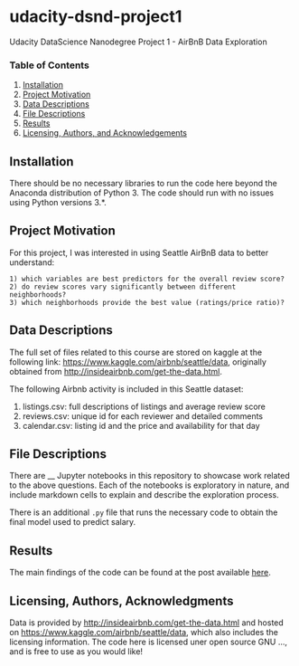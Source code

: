 # udacity-dsnd-project1
Udacity DataScience Nanodegree Project 1 - AirBnB Data Exploration

### Table of Contents

1. [Installation](#installation)
2. [Project Motivation](#motivation)
3. [Data Descriptions](#data)
4. [File Descriptions](#files)
5. [Results](#results)
6. [Licensing, Authors, and Acknowledgements](#licensing)

## Installation <a name="installation"></a>

There should be no necessary libraries to run the code here beyond the Anaconda distribution of Python 3.  The code should run with no issues using Python versions 3.*.

## Project Motivation<a name="motivation"></a>

For this project, I was interested in using Seattle AirBnB data to better understand:

    1) which variables are best predictors for the overall review score?
    2) do review scores vary significantly between different neighborhoods?
    3) which neighborhoods provide the best value (ratings/price ratio)?

## Data Descriptions <a name="data"></a>

The full set of files related to this course are stored on kaggle at the following link: https://www.kaggle.com/airbnb/seattle/data, originally obtained from http://insideairbnb.com/get-the-data.html.

The following Airbnb activity is included in this Seattle dataset:

  1) listings.csv: full descriptions of listings and average review score
  2) reviews.csv: unique id for each reviewer and detailed comments
  3) calendar.csv: listing id and the price and availability for that day

## File Descriptions <a name="files"></a>

There are __ Jupyter notebooks in this repository to showcase work related to the above questions.  Each of the notebooks is exploratory in nature, and include markdown cells to explain and describe the exploration process.  

There is an additional `.py` file that runs the necessary code to obtain the final model used to predict salary.

## Results<a name="results"></a>

The main findings of the code can be found at the post available [here](https://medium.com/...).

## Licensing, Authors, Acknowledgments <a name="licensing"></a>

Data is provided by http://insideairbnb.com/get-the-data.html and hosted on https://www.kaggle.com/airbnb/seattle/data, which also includes the licensing information. The code here is licensed uner open source GNU ..., and is free to use as you would like! 
